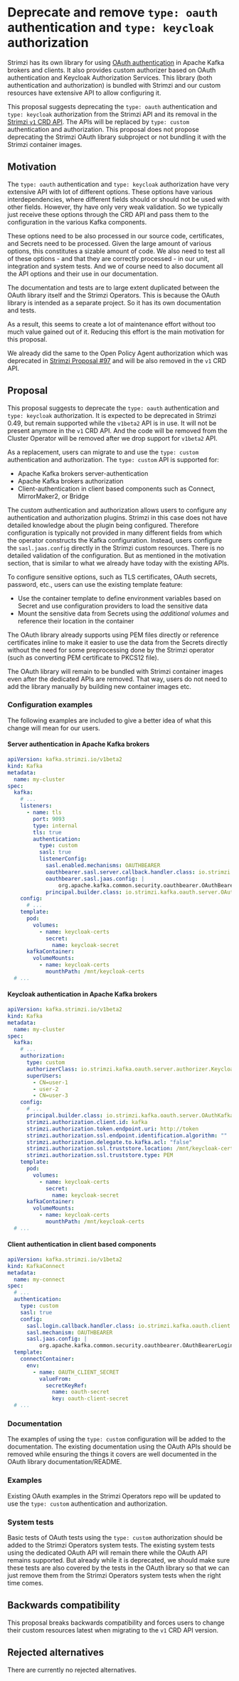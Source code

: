 # Deprecate and remove `type: oauth` authentication and `type: keycloak` authorization

Strimzi has its own library for using [OAuth authentication](https://github.com/strimzi/strimzi-kafka-oauth) in Apache Kafka brokers and clients.
It also provides custom authorizer based on OAuth authentication and Keycloak Authorization Services.
This library (both authentication and authorization) is bundled with Strimzi and our custom resources have extensive API to allow configuring it.

This proposal suggests deprecating the `type: oauth` authentication and `type: keycloak` authorization from the Strimzi API and its removal in the [Strimzi `v1` CRD API](https://github.com/strimzi/proposals/pull/174).
The APIs will be replaced by `type: custom` authentication and authorization.
This proposal does not propose deprecating the Strimzi OAuth library subproject or not bundling it with the Strimzi container images.

## Motivation

The `type: oauth` authentication and `type: keycloak` authorization have very extensive API with lot of different options.
These options have various interdependencies, where different fields should or should not be used with other fields.
However, thy have only very weak validation.
So we typically just receive these options through the CRD API and pass them to the configuration in the various Kafka components.

These options need to be also processed in our source code, certificates, and Secrets need to be processed.
Given the large amount of various options, this constitutes a sizable amount of code.
We also need to test all of these options - and that they are correctly processed - in our unit, integration and system tests.
And we of course need to also document all the API options and their use in our documentation.

The documentation and tests are to large extent duplicated between the OAuth library itself and the Strimzi Operators.
This is because the OAuth library is intended as a separate project.
So it has its own documentation and tests.

As a result, this seems to create a lot of maintenance effort without too much value gained out of it.
Reducing this effort is the main motivation for this proposal.

We already did the same to the Open Policy Agent authorization which was deprecated in [Strimzi Proposal #97](https://github.com/strimzi/proposals/blob/main/097-deprecate-OPA-authorization.md) and will be also removed in the `v1` CRD API.

## Proposal

This proposal suggests to deprecate the `type: oauth` authentication and `type: keycloak` authorization.
It is expected to be deprecated in Strimzi 0.49, but remain supported while the `v1beta2` API is in use.
It will not be present anymore in the `v1` CRD API.
And the code will be removed from the Cluster Operator will be removed after we drop support for `v1beta2` API.

As a replacement, users can migrate to and use the `type: custom` authentication and authorization.
The `type: custom` API is supported for:
* Apache Kafka brokers server-authentication
* Apache Kafka brokers authorization
* Client-authentication in client based components such as Connect, MirrorMaker2, or Bridge

The custom authentication and authorization allows users to configure any authentication and authorization plugins.
Strimzi in this case does not have detailed knowledge about the plugin being configured.
Therefore configuration is typically not provided in many different fields from which the operator constructs the Kafka configuration.
Instead, users configure the `sasl.jaas.config` directly in the Strimzi custom resources.
There is no detailed validation of the configuration.
But as mentioned in the motivation section, that is similar to what we already have today with the existing APIs.

To configure sensitive options, such as TLS certificates, OAuth secrets, password, etc., users can use the existing template feature:
* Use the container template to define environment variables based on Secret and use configuration providers to load the sensitive data
* Mount the sensitive data from Secrets using the _additional volumes_ and reference their location in the container

The OAuth library already supports using PEM files directly or reference certificates inline to make it easier to use the data from the Secrets directly without the need for some preprocessing done by the Strimzi operator (such as converting PEM certificate to PKCS12 file).

The OAuth library will remain to be bundled with Strimzi container images even after the dedicated APIs are removed.
That way, users do not need to add the library manually by building new container images etc.

### Configuration examples

The following examples are included to give a better idea of what this change will mean for our users.

#### Server authentication in Apache Kafka brokers

```yaml
apiVersion: kafka.strimzi.io/v1beta2
kind: Kafka
metadata:
  name: my-cluster
spec:
  kafka:
    # ...
    listeners:
      - name: tls
        port: 9093
        type: internal
        tls: true
        authentication:
          type: custom
          sasl: true
          listenerConfig:
            sasl.enabled.mechanisms: OAUTHBEARER
            oauthbearer.sasl.server.callback.handler.class: io.strimzi.kafka.oauth.server.JaasServerOauthValidatorCallbackHandler
            oauthbearer.sasl.jaas.config: | 
                org.apache.kafka.common.security.oauthbearer.OAuthBearerLoginModule required unsecuredLoginStringClaim_sub="thePrincipalName" oauth.valid.issuer.uri="http://valid-issuer" oauth.jwks.endpoint.uri="http://jwks" oauth.jwks.expiry.seconds="500" oauth.jwks.refresh.seconds="400" oauth.username.claim="preferred_username" oauth.enable.metrics="true" oauth.ssl.truststore.location="/mnt/keycloak-certs/tls.crt" oauth.ssl.truststore.type="PEM";
            principal.builder.class: io.strimzi.kafka.oauth.server.OAuthKafkaPrincipalBuilder
    config:
      # ...
    template:
      pod:
        volumes:
          - name: keycloak-certs
            secret:
              name: keycloak-secret
      kafkaContainer:
        volumeMounts:
          - name: keycloak-certs
            mounthPath: /mnt/keycloak-certs
  # ...
```

#### Keycloak authentication in Apache Kafka brokers

```yaml
apiVersion: kafka.strimzi.io/v1beta2
kind: Kafka
metadata:
  name: my-cluster
spec:
  kafka:
    # ...
    authorization:
      type: custom
      authorizerClass: io.strimzi.kafka.oauth.server.authorizer.KeycloakAuthorizer
      superUsers:
        - CN=user-1
        - user-2
        - CN=user-3
    config:
      # ...
      principal.builder.class: io.strimzi.kafka.oauth.server.OAuthKafkaPrincipalBuilder
      strimzi.authorization.client.id: kafka
      strimzi.authorization.token.endpoint.uri: http://token
      strimzi.authorization.ssl.endpoint.identification.algorithm: ""
      strimzi.authorization.delegate.to.kafka.acl: "false"
      strimzi.authorization.ssl.truststore.location: /mnt/keycloak-certs/tls.crt
      strimzi.authorization.ssl.truststore.type: PEM
    template:
      pod:
        volumes:
          - name: keycloak-certs
            secret:
              name: keycloak-secret
      kafkaContainer:
        volumeMounts:
          - name: keycloak-certs
            mounthPath: /mnt/keycloak-certs
  # ...
```

#### Client authentication in client based components

```yaml
apiVersion: kafka.strimzi.io/v1beta2
kind: KafkaConnect
metadata:
  name: my-connect
spec:
  # ...
  authentication:
    type: custom
    sasl: true
    config: 
      sasl.login.callback.handler.class: io.strimzi.kafka.oauth.client.JaasClientOauthLoginCallbackHandler
      sasl.mechanism: OAUTHBEARER
      sasl.jaas.config: |
          org.apache.kafka.common.security.oauthbearer.OAuthBearerLoginModule required oauth.token.endpoint.uri="http://token" oauth.client.id=\"oauth-client-id\" oauth.client.secret="${strimzienv:OAUTH_CLIENT_SECRET}";
  template:
    connectContainer:
      env:
        - name: OAUTH_CLIENT_SECRET
          valueFrom:
            secretKeyRef:
              name: oauth-secret
              key: oauth-client-secret
  # ...
```

### Documentation

The examples of using the `type: custom` configuration will be added to the documentation.
The existing documentation using the OAuth APIs should be removed while ensuring the things it covers are well documented in the OAuth library documentation/README.

### Examples

Existing OAuth examples in the Strimzi Operators repo will be updated to use the `type: custom` authentication and authorization.

### System tests

Basic tests of OAuth tests using the `type: custom` authorization should be added to the Strimzi Operators system tests.
The existing system tests using the dedicated OAuth API will remain there while the OAuth API remains supported.
But already while it is deprecated, we should make sure these tests are also covered by the tests in the OAuth library so that we can just remove them from the Strimzi Operators system tests when the right time comes.

## Backwards compatibility

This proposal breaks backwards compatibility and forces users to change their custom resources latest when migrating to the `v1` CRD API version.

## Rejected alternatives

There are currently no rejected alternatives.